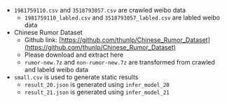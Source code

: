  - `1981759110.csv` and `3518793057.csv` are crawled weibo data
   - `1981759110_labled.csv` and `3518793057_labled.csv` are labled weibo data
 - Chinese Rumor Dataset
   - Github link: [https://github.com/thunlp/Chinese_Rumor_Dataset](https://github.com/thunlp/Chinese_Rumor_Dataset)
   - Please download and extract here
   - `rumor-new.7z` and `non-rumor-new.7z` are transformed from crawled and labeld weibo data
 - `small.csv` is used to generate static results
   - `result_20.json` is generated using `infer_model_20`
   - `result_21.json` is generated using `infer_model_21`
